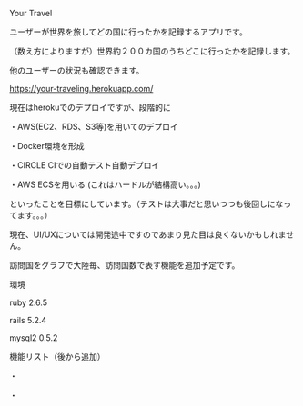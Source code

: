 Your Travel


ユーザーが世界を旅してどの国に行ったかを記録するアプリです。

（数え方によりますが）世界約２００カ国のうちどこに行ったかを記録します。

他のユーザーの状況も確認できます。

https://your-traveling.herokuapp.com/

現在はherokuでのデプロイですが、段階的に

・AWS(EC2、RDS、S3等)を用いてのデプロイ

・Docker環境を形成

・CIRCLE CIでの自動テスト自動デプロイ

・AWS ECSを用いる (これはハードルが結構高い。。。)

といったことを目標にしています。（テストは大事だと思いつつも後回しになってます。。。）


現在、UI/UXについては開発途中ですのであまり見た目は良くないかもしれません。

訪問国をグラフで大陸毎、訪問国数で表す機能を追加予定です。


環境

ruby 2.6.5

rails 5.2.4

mysql2 0.5.2


機能リスト（後から追加）

・

・
